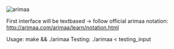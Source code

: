 ![arimaa](http://www.bioinf.uni-leipzig.de/~bsarah/arimaa_logo.png "")

First interface will be textbased -> follow official arimaa notation: http://arimaa.com/arimaa/learn/notation.html

Usage: make && ./arimaa 
Testing: ./arimaa < testing_input

